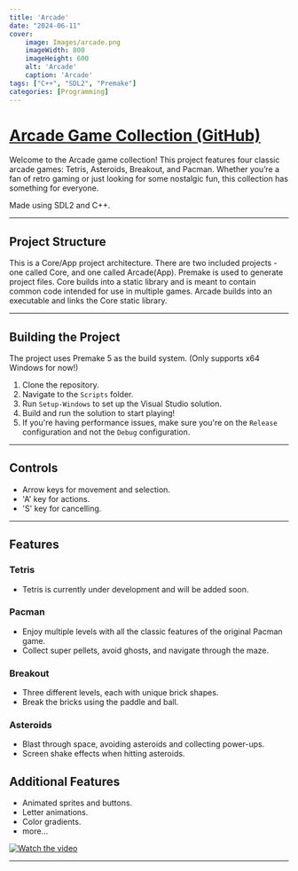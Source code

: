 ```yaml
---
title: 'Arcade'
date: "2024-06-11"
cover: 
    image: Images/arcade.png
    imageWidth: 800
    imageHeight: 600
    alt: 'Arcade'
    caption: 'Arcade'
tags: ["C++", "SDL2", "Premake"]
categories: [Programming]
---
```


# [Arcade Game Collection (GitHub)](https://github.com/AhmedYAbbas/Arcade)

Welcome to the Arcade game collection! This project features four classic arcade games: Tetris, Asteroids, Breakout, and Pacman. Whether you’re a fan of retro gaming or just looking for some nostalgic fun, this collection has something for everyone.

Made using SDL2 and C++.

***

## Project Structure
This is a Core/App project architecture. There are two included projects - one called Core, and one called Arcade(App). Premake is used to generate project files.
Core builds into a static library and is meant to contain common code intended for use in multiple games. Arcade builds into an executable and links the Core static library.
***
## Building the Project
The project uses Premake 5 as the build system. (Only supports x64 Windows for now!)
1. Clone the repository.
2. Navigate to the `Scripts` folder.
3. Run `Setup-Windows` to set up the Visual Studio solution.
4. Build and run the solution to start playing!
5. If you're having performance issues, make sure you're on the `Release` configuration and not the `Debug` configuration.
***

## Controls
- Arrow keys for movement and selection.
- 'A' key for actions.
- 'S' key for cancelling.
***

## Features
### Tetris
- Tetris is currently under development and will be added soon.

### Pacman
- Enjoy multiple levels with all the classic features of the original Pacman game.
- Collect super pellets, avoid ghosts, and navigate through the maze.

### Breakout
- Three different levels, each with unique brick shapes.
- Break the bricks using the paddle and ball.

### Asteroids
- Blast through space, avoiding asteroids and collecting power-ups.
- Screen shake effects when hitting asteroids.

## Additional Features
- Animated sprites and buttons.
- Letter animations.
- Color gradients.
- more...


[![Watch the video](https://img.youtube.com/vi/pxXukngprM4/hqdefault.jpg)](https://www.youtube.com/embed/pxXukngprM4)

***
